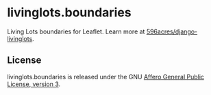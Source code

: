 livinglots.boundaries
=====================

Living Lots boundaries for Leaflet. Learn more at
[596acres/django-livinglots](https://github.com/596acres/django-livinglots).


License
-------

livinglots.boundaries is released under the GNU [Affero General Public 
License, version 3](http://www.gnu.org/licenses/agpl.html).
